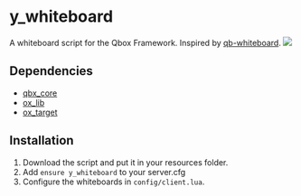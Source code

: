 # y_whiteboard
A whiteboard script for the Qbox Framework.
Inspired by [qb-whiteboard](https://github.com/theMani-kh/qb-whiteboard).
![](https://github.com/TonybynMp4/y_whiteboard/assets/97451137/58b86124-632f-43d8-9442-f9d761885694)


## Dependencies

- [qbx_core](https://github.com/qbox-project/qbx_core/releases/latest)
- [ox_lib](https://github.com/overextended/ox_lib)
- [ox_target](https://github.com/overextended/ox_target)

## Installation
1. Download the script and put it in your resources folder.
2. Add `ensure y_whiteboard` to your server.cfg
3. Configure the whiteboards in `config/client.lua`.
